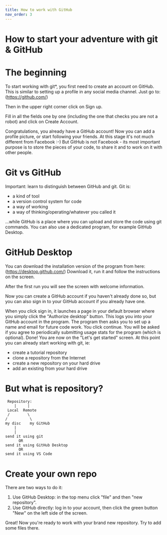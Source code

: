 ```yaml
---
title: How to work with GitHub
nav_order: 3
---
```


How to start your adventure with git & GitHub
======
# The beginning

To start working with git*, you first need to create an account on GitHub. This is similar to setting up a profile in any social media channel. Just go to:
(https://github.com/)

Then in the upper right corner click on Sign up. 

Fill in all the fields one by one (including the one that checks you are not a robot) and click on Create Account.

Congratulations, you already have a GitHub account! Now you can add a profile picture, or start following your friends. At this stage it's not much different from Facebook :-) But GitHub is not Facebook - its most important purpose is to store the pieces of your code, to share it and to work on it with other people.

# Git vs GitHub

Important: learn to distinguish between GitHub and git. Git is: 

* a kind of tool
* a version control system for code
* a way of working
* a way of thinking/operating/whatever you called it

...while GitHub is a place where you can upload and store the code using git commands. You can also use a dedicated program, for example GitHub Desktop.

# GitHub Desktop

You can download the installation version of the program from here:
(https://desktop.github.com/)
Download it, run it and follow the instructions on the screen. 

After the first run you will see the screen with welcome information. 

Now you can create a GitHub account if you haven't already done so, but you can also sign in to your GitHub account if you already have one.

When you click sign in, it launches a page in your default browser where you simply click the "Authorize desktop" button. This logs you into your GitHub account in the program. The program then asks you to set up a name and email for future code work. You click continue. You will be asked if you agree to periodically submitting usage stats for the program (which is optional). Done!
You are now on the "Let's get started" screen. At this point you can already start working with git, ie:

* create a tutorial repository
* clone a repository from the Internet
* create a new repository on your hard drive
* add an existing from your hard drive

# But what is repository?

     Repository:
        |     |
     Local  Remote
     /        \
    /          \
    my disc    my GitHub
  		|
  		|
    send it using git
          OR
    send it using GitHub Desktop
          OR
    send it using VS Code		

# Create your own repo

There are two ways to do it:

1. Use GitHub Desktop: in the top menu click "file" and then "new repository".
2. Use GitHub directly: log in to your account, then click the green button "New" on the left side of the screen.

Great! Now you're ready to work with your brand new repository. Try to add some files there. 





